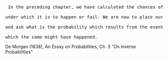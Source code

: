 <pre> In the preceding chapter, we have calculated the chances of an event, knowing the circumstances </br>
under which it is to happen or fail. We are now to place ourselves in an inverted position: we know the event,</br>
and ask what is the probability which results from the event in favour of of any set of circumstances under </br>
which the same might have happened.
</pre>
De Morgan (1838), An Essay on Probabilities, Ch. 3 "On Inverse Probabilities"

